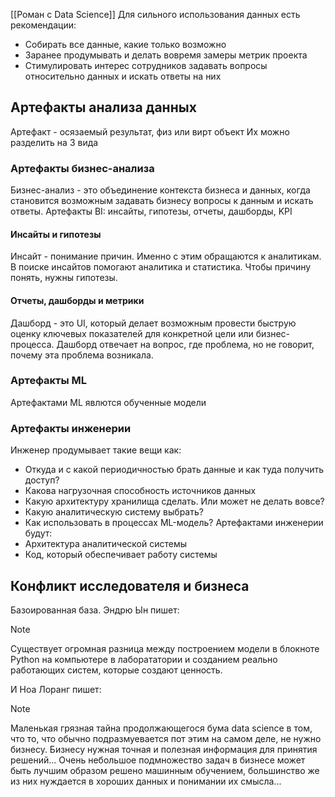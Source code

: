 [[Роман с Data Science]]
Для сильного использования данных есть рекомендации:
- Собирать все данные, какие только возможно
- Заранее продумывать и делать вовремя замеры метрик проекта
- Стимулировать интерес сотрудников задавать вопросы относительно данных и искать ответы на них
## Артефакты анализа данных
Артефакт - осязаемый результат, физ или вирт объект
Их можно разделить на 3 вида
### Артефакты бизнес-анализа
Бизнес-анализ - это объединение контекста бизнеса и данных, когда становится возможным задавать бизнесу вопросы к данным и искать ответы. Артефакты BI: инсайты, гипотезы, отчеты, дашборды, KPI

#### Инсайты и гипотезы
Инсайт - понимание причин. Именно с этим обращаются к аналитикам. В поиске инсайтов помогают аналитика и статистика. Чтобы причину понять, нужны гипотезы. 
#### Отчеты, дашборды и метрики
Дашборд - это UI, который делает возможным провести быструю оценку ключевых показателей для конкретной цели или бизнес-процесса. 
Дашборд отвечает на вопрос, где проблема, но не говорит, почему эта проблема возникала. 
### Артефакты ML
Артефактами ML явлются обученные модели
### Артефакты инженерии 
Инженер продумывает такие вещи как:
- Откуда и с какой периодичностью брать данные и как туда получить доступ?
- Какова нагрузочная способность источников данных
- Какую архитектуру хранилища сделать. Или может не делать вовсе?
- Какую аналитическую систему выбрать?
- Как использовать в процессах ML-модель?
Артефактами инженерии будут:
- Архитектура аналитической системы
- Код, который обеспечивает работу системы
## Конфликт исследователя и бизнеса
Базоированная база. Эндрю Ын пишет:

> [!NOTE]
> Существует огромная разница между построением модели в блокноте Python на компьютере в лаборататории и созданием реально работающих систем, которые создают ценность. 

И Ноа Лоранг пишет:

> [!NOTE]
> Маленькая грязная тайна продолжающегося бума data science в том, что то, что обычно подразмуевается пот этим на самом деле, не нужно бизнесу. Бизнесу нужная точная и полезная информация для принятия решений... Очень небольшое подмножество  задач в бизнесе может быть лучшим образом решено машинным обучением, большинство же из них нуждается в хороших данных и понимании их смысла...

